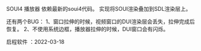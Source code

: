 SOUI4 播放器
依赖最新的soui4代码。
实现将SOUI渲染叠加到SDL渲染层上。

还有两个BUG：
1、窗口拉伸的时候，视频窗口的DUI渲染层会丢失，拉伸完成后恢复。
2、不使用系统边框，播放器拉伸的时候，DUI窗口会有闪烁。

启程软件 ：2022-03-18
